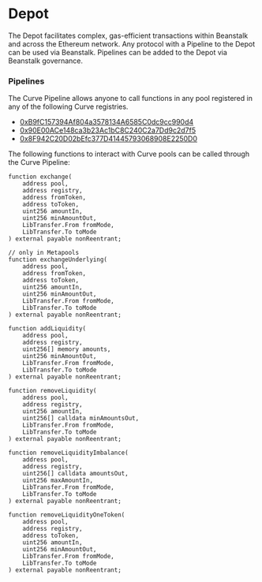 # Depot

The Depot facilitates complex, gas-efficient transactions within Beanstalk and across the Ethereum network. Any protocol with a Pipeline to the Depot can be used via Beanstalk. Pipelines can be added to the Depot via Beanstalk governance.

### Pipelines

The Curve Pipeline allows anyone to call functions in any pool registered in any of the following Curve registries.

* [0xB9fC157394Af804a3578134A6585C0dc9cc990d4](https://github.com/BeanstalkFarms/Beanstalk/pull/etherscan.io/address/0xB9fC157394Af804a3578134A6585C0dc9cc990d4#readContract)
* [0x90E00ACe148ca3b23Ac1bC8C240C2a7Dd9c2d7f5](https://github.com/BeanstalkFarms/Beanstalk/pull/etherscan.io/address/0x90E00ACe148ca3b23Ac1bC8C240C2a7Dd9c2d7f5#readContract)
* [0x8F942C20D02bEfc377D41445793068908E2250D0](https://github.com/BeanstalkFarms/Beanstalk/pull/etherscan.io/address/0x8F942C20D02bEfc377D41445793068908E2250D0#readContract)

The following functions to interact with Curve pools can be called through the Curve Pipeline:

```
function exchange(
    address pool, 
    address registry, 
    address fromToken, 
    address toToken, 
    uint256 amountIn, 
    uint256 minAmountOut, 
    LibTransfer.From fromMode, 
    LibTransfer.To toMode
) external payable nonReentrant;

// only in Metapools
function exchangeUnderlying(
    address pool, 
    address fromToken, 
    address toToken, 
    uint256 amountIn, 
    uint256 minAmountOut, 
    LibTransfer.From fromMode, 
    LibTransfer.To toMode
) external payable nonReentrant;

function addLiquidity(
    address pool,
    address registry,
    uint256[] memory amounts,
    uint256 minAmountOut,
    LibTransfer.From fromMode,
    LibTransfer.To toMode
) external payable nonReentrant;

function removeLiquidity(
    address pool,
    address registry,
    uint256 amountIn,
    uint256[] calldata minAmountsOut,
    LibTransfer.From fromMode,
    LibTransfer.To toMode
) external payable nonReentrant;

function removeLiquidityImbalance(
    address pool,
    address registry,
    uint256[] calldata amountsOut,
    uint256 maxAmountIn,
    LibTransfer.From fromMode,
    LibTransfer.To toMode
) external payable nonReentrant;

function removeLiquidityOneToken(
    address pool,
    address registry,
    address toToken,
    uint256 amountIn,
    uint256 minAmountOut,
    LibTransfer.From fromMode,
    LibTransfer.To toMode
) external payable nonReentrant;

```
